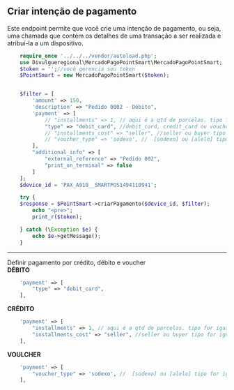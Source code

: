 ## Criar intenção de pagamento

Este endpoint permite que você crie uma intenção de pagamento, ou seja, uma chamada que contém os detalhes de uma transação a ser realizada e atribuí-la a um dispositivo.

```php
    require_once '../../../vendor/autoload.php';
    use Divulgueregional\MercadoPagoPointSmart\MercadoPagoPointSmart;
    $token = '';//você gerencia seu token
    $PointSmart = new MercadoPagoPointSmart($token);


    $filter = [
        'amount' => 150,
        'description' => "Pedido 0002 - Débito",
        'payment' => [
            // "installments" => 1, // aqui é a qtd de parcelas. tipo for igual a [credit_card]
            "type" => "debit_card", //debit_card, credit_card ou voucher_card
            // "installments_cost" => "seller", //seller ou buyer tipo for igual a [credit_card]
            // "voucher_type" => 'sodexo', //  [sodexo] ou [alelo] tipo for igual a [voucher_card]
        ],
        "additional_info" => [
            "external_reference" => "Pedido 002",
            "print_on_terminal" => false
        ]
    ];
    $device_id = 'PAX_A910__SMARTPOS1494110941';

    try {
    $response = $PointSmart->criarPagamento($device_id, $filter);
        echo "<pre>";
        print_r($token);

    } catch (\Exception $e) {
        echo $e->getMessage();
    }
```

<hr>
Definir pagamento por crédito, débito e voucher<br>
<b>DÉBITO</b>

```php
    'payment' => [
        "type" => "debit_card",
    ],
```

<b>CRÉDITO</b>

```php
    'payment' => [
        "installments" => 1, // aqui é a qtd de parcelas. tipo for igual a [credit_card]
        "installments_cost" => "seller", //seller ou buyer tipo for igual a [credit_card]
    ],
```

<b>VOULCHER</b>

```php
    'payment' => [
        "voucher_type" => 'sodexo', //  [sodexo] ou [alelo] tipo for igual a [voucher_card]
    ],
```
